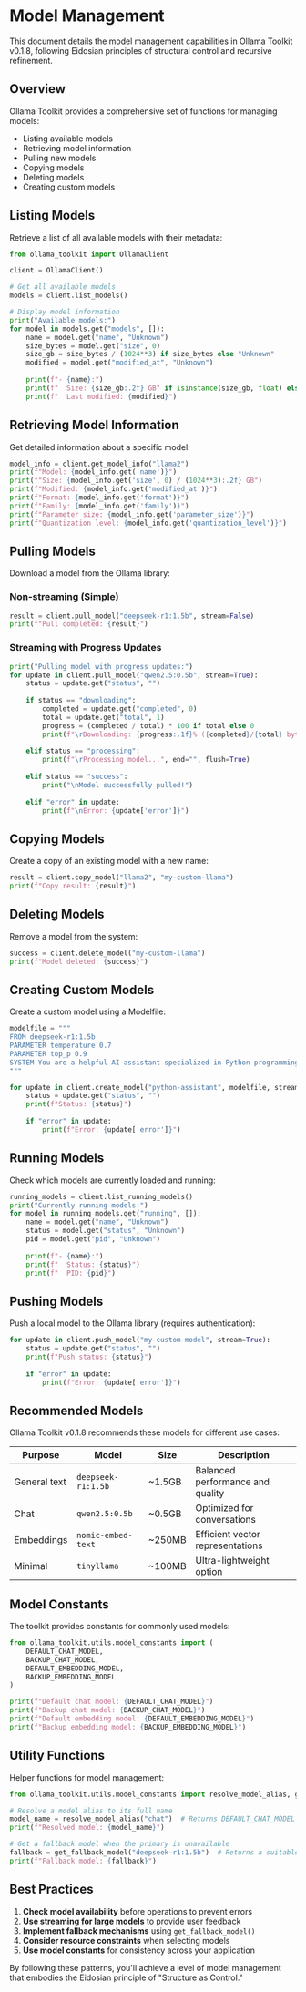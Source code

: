 # Model Management

This document details the model management capabilities in Ollama Toolkit v0.1.8, following Eidosian principles of structural control and recursive refinement.

## Overview

Ollama Toolkit provides a comprehensive set of functions for managing models:
- Listing available models
- Retrieving model information
- Pulling new models
- Copying models
- Deleting models
- Creating custom models

## Listing Models

Retrieve a list of all available models with their metadata:

```python
from ollama_toolkit import OllamaClient

client = OllamaClient()

# Get all available models
models = client.list_models()

# Display model information
print("Available models:")
for model in models.get("models", []):
    name = model.get("name", "Unknown")
    size_bytes = model.get("size", 0)
    size_gb = size_bytes / (1024**3) if size_bytes else "Unknown"
    modified = model.get("modified_at", "Unknown")
    
    print(f"- {name}:")
    print(f"  Size: {size_gb:.2f} GB" if isinstance(size_gb, float) else f"  Size: {size_gb}")
    print(f"  Last modified: {modified}")
```

## Retrieving Model Information

Get detailed information about a specific model:

```python
model_info = client.get_model_info("llama2")
print(f"Model: {model_info.get('name')}")
print(f"Size: {model_info.get('size', 0) / (1024**3):.2f} GB")
print(f"Modified: {model_info.get('modified_at')}")
print(f"Format: {model_info.get('format')}")
print(f"Family: {model_info.get('family')}")
print(f"Parameter size: {model_info.get('parameter_size')}")
print(f"Quantization level: {model_info.get('quantization_level')}")
```

## Pulling Models

Download a model from the Ollama library:

### Non-streaming (Simple)

```python
result = client.pull_model("deepseek-r1:1.5b", stream=False)
print(f"Pull completed: {result}")
```

### Streaming with Progress Updates

```python
print("Pulling model with progress updates:")
for update in client.pull_model("qwen2.5:0.5b", stream=True):
    status = update.get("status", "")
    
    if status == "downloading":
        completed = update.get("completed", 0)
        total = update.get("total", 1)
        progress = (completed / total) * 100 if total else 0
        print(f"\rDownloading: {progress:.1f}% ({completed}/{total} bytes)", end="", flush=True)
    
    elif status == "processing":
        print(f"\rProcessing model...", end="", flush=True)
    
    elif status == "success":
        print("\nModel successfully pulled!")
        
    elif "error" in update:
        print(f"\nError: {update['error']}")
```

## Copying Models

Create a copy of an existing model with a new name:

```python
result = client.copy_model("llama2", "my-custom-llama")
print(f"Copy result: {result}")
```

## Deleting Models

Remove a model from the system:

```python
success = client.delete_model("my-custom-llama")
print(f"Model deleted: {success}")
```

## Creating Custom Models

Create a custom model using a Modelfile:

```python
modelfile = """
FROM deepseek-r1:1.5b
PARAMETER temperature 0.7
PARAMETER top_p 0.9
SYSTEM You are a helpful AI assistant specialized in Python programming.
"""

for update in client.create_model("python-assistant", modelfile, stream=True):
    status = update.get("status", "")
    print(f"Status: {status}")
    
    if "error" in update:
        print(f"Error: {update['error']}")
```

## Running Models

Check which models are currently loaded and running:

```python
running_models = client.list_running_models()
print("Currently running models:")
for model in running_models.get("running", []):
    name = model.get("name", "Unknown")
    status = model.get("status", "Unknown")
    pid = model.get("pid", "Unknown")
    
    print(f"- {name}:")
    print(f"  Status: {status}")
    print(f"  PID: {pid}")
```

## Pushing Models

Push a local model to the Ollama library (requires authentication):

```python
for update in client.push_model("my-custom-model", stream=True):
    status = update.get("status", "")
    print(f"Push status: {status}")
    
    if "error" in update:
        print(f"Error: {update['error']}")
```

## Recommended Models

Ollama Toolkit v0.1.8 recommends these models for different use cases:

| Purpose | Model | Size | Description |
|---------|-------|------|-------------|
| General text | `deepseek-r1:1.5b` | ~1.5GB | Balanced performance and quality |
| Chat | `qwen2.5:0.5b` | ~0.5GB | Optimized for conversations |
| Embeddings | `nomic-embed-text` | ~250MB | Efficient vector representations |
| Minimal | `tinyllama` | ~100MB | Ultra-lightweight option |

## Model Constants

The toolkit provides constants for commonly used models:

```python
from ollama_toolkit.utils.model_constants import (
    DEFAULT_CHAT_MODEL,
    BACKUP_CHAT_MODEL,
    DEFAULT_EMBEDDING_MODEL,
    BACKUP_EMBEDDING_MODEL
)

print(f"Default chat model: {DEFAULT_CHAT_MODEL}")
print(f"Backup chat model: {BACKUP_CHAT_MODEL}")
print(f"Default embedding model: {DEFAULT_EMBEDDING_MODEL}")
print(f"Backup embedding model: {BACKUP_EMBEDDING_MODEL}")
```

## Utility Functions

Helper functions for model management:

```python
from ollama_toolkit.utils.model_constants import resolve_model_alias, get_fallback_model

# Resolve a model alias to its full name
model_name = resolve_model_alias("chat")  # Returns DEFAULT_CHAT_MODEL
print(f"Resolved model: {model_name}")

# Get a fallback model when the primary is unavailable
fallback = get_fallback_model("deepseek-r1:1.5b")  # Returns a suitable fallback
print(f"Fallback model: {fallback}")
```

## Best Practices

1. **Check model availability** before operations to prevent errors
2. **Use streaming for large models** to provide user feedback
3. **Implement fallback mechanisms** using `get_fallback_model()`
4. **Consider resource constraints** when selecting models
5. **Use model constants** for consistency across your application

By following these patterns, you'll achieve a level of model management that embodies the Eidosian principle of "Structure as Control."
